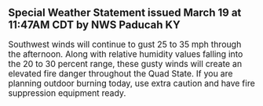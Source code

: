 <p>
   <h2>Special Weather Statement issued March 19 at 11:47AM CDT by NWS Paducah KY</h2>
   <div style="font-size:120%">Southwest winds will continue to gust 25 to 35 mph through the
      afternoon. Along with relative humidity values falling into the
      20 to 30 percent range, these gusty winds will create an elevated
      fire danger throughout the Quad State. If you are planning outdoor
      burning today, use extra caution and have fire suppression
      equipment ready.
   </div>
</p>